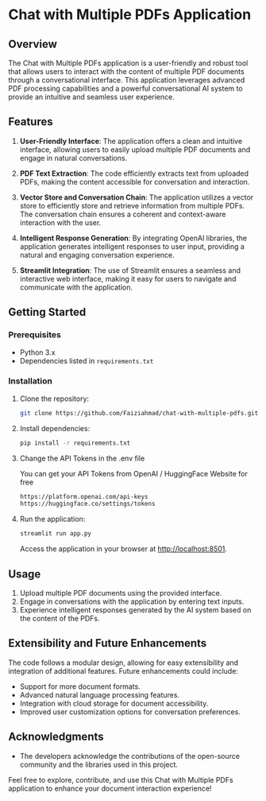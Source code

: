 # Chat with Multiple PDFs Application

## Overview

The Chat with Multiple PDFs application is a user-friendly and robust tool that allows users to interact with the content of multiple PDF documents through a conversational interface. This application leverages advanced PDF processing capabilities and a powerful conversational AI system to provide an intuitive and seamless user experience.

## Features

1. **User-Friendly Interface**: The application offers a clean and intuitive interface, allowing users to easily upload multiple PDF documents and engage in natural conversations.

2. **PDF Text Extraction**: The code efficiently extracts text from uploaded PDFs, making the content accessible for conversation and interaction.

3. **Vector Store and Conversation Chain**: The application utilizes a vector store to efficiently store and retrieve information from multiple PDFs. The conversation chain ensures a coherent and context-aware interaction with the user.

4. **Intelligent Response Generation**: By integrating OpenAI libraries, the application generates intelligent responses to user input, providing a natural and engaging conversation experience.

5. **Streamlit Integration**: The use of Streamlit ensures a seamless and interactive web interface, making it easy for users to navigate and communicate with the application.

## Getting Started

### Prerequisites

- Python 3.x
- Dependencies listed in `requirements.txt`

### Installation

1. Clone the repository:

   ```bash
   git clone https://github.com/Faiziahmad/chat-with-multiple-pdfs.git
   ```

2. Install dependencies:

   ```bash
   pip install -r requirements.txt
   ```
   
3. Change the API Tokens in the .env file

   You can get your API Tokens from OpenAI / HuggingFace Website for free
   ```bash
   https://platform.openai.com/api-keys
   https://huggingface.co/settings/tokens
   ```

5. Run the application:

   ```bash
   streamlit run app.py
   ```

   Access the application in your browser at [http://localhost:8501](http://localhost:8501).

## Usage

1. Upload multiple PDF documents using the provided interface.
2. Engage in conversations with the application by entering text inputs.
3. Experience intelligent responses generated by the AI system based on the content of the PDFs.

## Extensibility and Future Enhancements

The code follows a modular design, allowing for easy extensibility and integration of additional features. Future enhancements could include:

- Support for more document formats.
- Advanced natural language processing features.
- Integration with cloud storage for document accessibility.
- Improved user customization options for conversation preferences.


## Acknowledgments

- The developers acknowledge the contributions of the open-source community and the libraries used in this project.

Feel free to explore, contribute, and use this Chat with Multiple PDFs application to enhance your document interaction experience!
